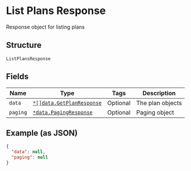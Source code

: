 
# List Plans Response

Response object for listing plans

## Structure

`ListPlansResponse`

## Fields

| Name | Type | Tags | Description |
|  --- | --- | --- | --- |
| `data` | [`*[]data.GetPlanResponse`](../../doc/models/get-plan-response.md) | Optional | The plan objects |
| `paging` | [`*data.PagingResponse`](../../doc/models/paging-response.md) | Optional | Paging object |

## Example (as JSON)

```json
{
  "data": null,
  "paging": null
}
```

